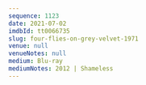 ```yaml
---
sequence: 1123
date: 2021-07-02
imdbId: tt0066735
slug: four-flies-on-grey-velvet-1971
venue: null
venueNotes: null
medium: Blu-ray
mediumNotes: 2012 | Shameless
---
```

